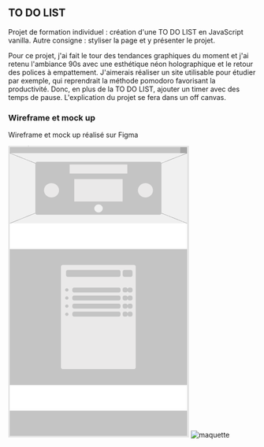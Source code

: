 ## TO DO LIST

Projet de formation individuel : création d'une TO DO LIST en JavaScript vanilla.
Autre consigne : styliser la page et y présenter le projet.

Pour ce projet, j'ai fait le tour des tendances graphiques du moment et j'ai retenu l'ambiance 90s avec une esthétique néon holographique et le retour des polices à empattement.
J'aimerais réaliser un site utilisable pour étudier par exemple, qui reprendrait la méthode pomodoro favorisant la productivité. Donc, en plus de la TO DO LIST, ajouter un timer avec des temps de pause.
L'explication du projet se fera dans un off canvas.

### Wireframe et mock up

Wireframe et mock up réalisé sur Figma

![wireframe](figma/wireframe.png)
![maquette](figma/maquettes.png)